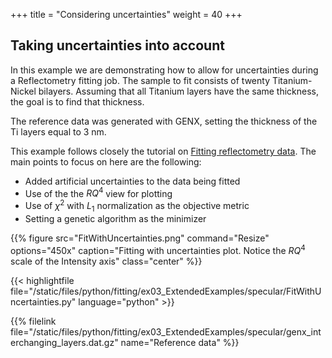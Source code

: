 +++
title = "Considering uncertainties"
weight = 40
+++

## Taking uncertainties into account


In this example we are demonstrating how to allow for uncertainties during a Reflectometry fitting job. The sample to fit consists of twenty Titanium-Nickel bilayers. Assuming that all Titanium layers have the same thickness, the goal is to find that thickness.

The reference data was generated with GENX, setting the thickness of the Ti layers equal to 3 nm.

This example follows closely the tutorial on [Fitting reflectometry data](/documentation/examples/fitting/extended/fit-specular-data/). The main points to focus on here are the following: 

 - Added artificial uncertainties to the data being fitted
 - Use of the the $RQ^4$ view for plotting
 - Use of $\chi^2$ with $L_1$ normalization as the objective metric
 - Setting a genetic algorithm as the minimizer


{{% figure src="FitWithUncertainties.png" command="Resize" options="450x" caption="Fitting with uncertainties plot. Notice the $RQ^4$ scale of the Intensity axis" class="center" %}}

{{< highlightfile file="/static/files/python/fitting/ex03_ExtendedExamples/specular/FitWithUncertainties.py" language="python" >}}

{{% filelink file="/static/files/python/fitting/ex03_ExtendedExamples/specular/genx_interchanging_layers.dat.gz" name="Reference data" %}}


